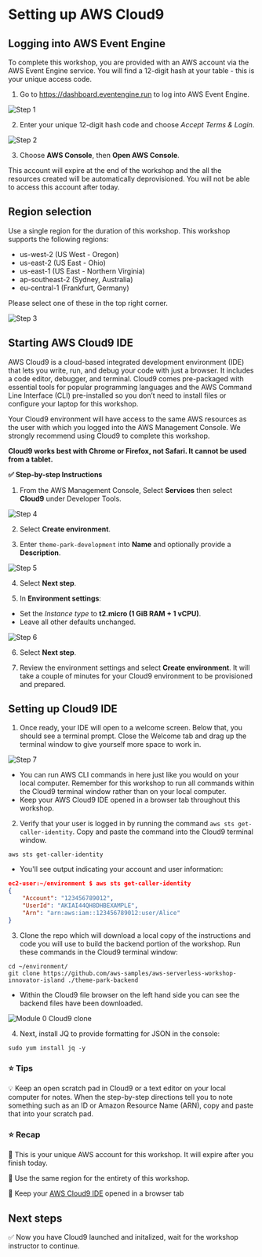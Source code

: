 # Setting up AWS Cloud9

## Logging into AWS Event Engine

To complete this workshop, you are provided with an AWS account via the AWS Event Engine service. You will find a 12-digit hash at your table - this is your unique access code.

1. Go to https://dashboard.eventengine.run to log into AWS Event Engine.

![Step 1](../images/c9-step1.png)

2. Enter your unique 12-digit hash code and choose *Accept Terms & Login*.

![Step 2](../images/c9-step2.png)

3. Choose **AWS Console**, then **Open AWS Console**.

This account will expire at the end of the workshop and the all the resources created will be automatically deprovisioned. You will not be able to access this account after today.

## Region selection

Use a single region for the duration of this workshop. This workshop supports the following regions:

- us-west-2 (US West - Oregon)
- us-east-2 (US East - Ohio)
- us-east-1 (US East - Northern Virginia)
- ap-southeast-2 (Sydney, Australia)
- eu-central-1 (Frankfurt, Germany)

Please select one of these in the top right corner.

![Step 3](../images/c9-step3.png)

## Starting AWS Cloud9 IDE

AWS Cloud9 is a cloud-based integrated development environment (IDE) that lets you write, run, and debug your code with just a browser. It includes a code editor, debugger, and terminal. Cloud9 comes pre-packaged with essential tools for popular programming languages and the AWS Command Line Interface (CLI) pre-installed so you don’t need to install files or configure your laptop for this workshop. 

Your Cloud9 environment will have access to the same AWS resources as the user with which you logged into the AWS Management Console. We strongly recommend using Cloud9 to complete this workshop.

**Cloud9 works best with Chrome or Firefox, not Safari. It cannot be used from a tablet.**

**:white_check_mark: Step-by-step Instructions**

1. From the AWS Management Console, Select **Services** then select **Cloud9** under Developer Tools. 

![Step 4](../images/c9-step4.png)

2. Select **Create environment**.

3. Enter `theme-park-development` into **Name** and optionally provide a **Description**.

![Step 5](../images/c9-step5.png)

4. Select **Next step**.

5. In **Environment settings**:
- Set the *Instance type* to **t2.micro (1 GiB RAM + 1 vCPU)**.
- Leave all other defaults unchanged.

![Step 6](../images/c9-step6-b.png)

6. Select **Next step**.

7. Review the environment settings and select **Create environment**. It will take a couple of minutes for your Cloud9 environment to be provisioned and prepared.

## Setting up Cloud9 IDE

1. Once ready, your IDE will open to a welcome screen. Below that, you should see a terminal prompt. Close the Welcome tab and drag up the terminal window to give yourself more space to work in. 

![Step 7](../images/c9-step7.png)

- You can run AWS CLI commands in here just like you would on your local computer. Remember for this workshop to run all commands within the Cloud9 terminal window rather than on your local computer.
- Keep your AWS Cloud9 IDE opened in a browser tab throughout this workshop.

2. Verify that your user is logged in by running the command `aws sts get-caller-identity`. Copy and paste the command into the Cloud9 terminal window. 

```console
aws sts get-caller-identity
```

- You'll see output indicating your account and user information:

```json
ec2-user:~/environment $ aws sts get-caller-identity
{
    "Account": "123456789012",
    "UserId": "AKIAI44QH8DHBEXAMPLE",
    "Arn": "arn:aws:iam::123456789012:user/Alice"
}
```

3. Clone the repo which will download a local copy of the instructions and code you will use to build the backend portion of the workshop. Run these commands in the Cloud9 terminal window:

```
cd ~/environment/
git clone https://github.com/aws-samples/aws-serverless-workshop-innovator-island ./theme-park-backend
```
- Within the Cloud9 file browser on the left hand side you can see the backend files have been downloaded.

![Module 0 Cloud9 clone](../images/0-setup-clone.png)

4. Next, install JQ to provide formatting for JSON in the console:
```
sudo yum install jq -y
```

### :star: Tips

:bulb: Keep an open scratch pad in Cloud9 or a text editor on your local computer for notes. When the step-by-step directions tell you to note something such as an ID or Amazon Resource Name (ARN), copy and paste that into your scratch pad.

### :star: Recap

:key: This is your unique AWS account for this workshop. It will expire after you finish today.

:key: Use the same region for the entirety of this workshop.

:key: Keep your [AWS Cloud9 IDE](#aws-cloud9-ide) opened in a browser tab

## Next steps

:white_check_mark: Now you have Cloud9 launched and initalized, wait for the workshop instructor to continue.
